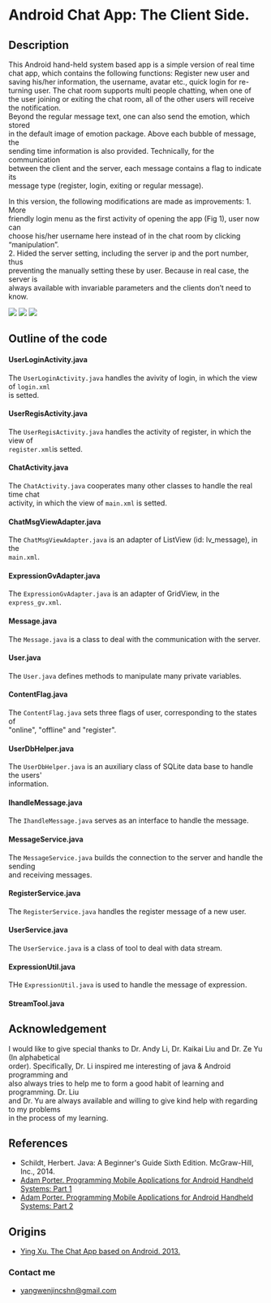 # Android Chat App: The Client Side.

## Description
This Android hand-held system based app is a simple version of real time  
chat app, which contains the following functions: Register new user and  
saving his/her information, the username, avatar etc., quick login for re-  
turning user. The chat room supports multi people chatting, when one of  
the user joining or exiting the chat room, all of the other users will receive  
the notification.   
Beyond the regular message text, one can also send the emotion, which stored  
in the default image of emotion package. Above each bubble of message, the  
sending time information is also provided. Technically, for the communication  
between the client and the server, each message contains a flag to indicate its  
message type (register, login, exiting or regular message).  

In this version, the following modifications are made as improvements: 1. More   
friendly login menu as the first activity of opening the app (Fig 1), user now can  
choose his/her username here instead of in the chat room by clicking “manipulation”.  
2. Hided the server setting, including the server ip and the port number, thus  
preventing the manually setting these by user. Because in real case, the server is  
always available with invariable parameters and the clients don’t need to know.

![](https://raw.githubusercontent.com/insogin/AppChatRoom6.3/master/screenshot1/login.jpg)
![](https://raw.githubusercontent.com/insogin/AppChatRoom6.3/master/screenshot1/register.jpg)
![](https://raw.githubusercontent.com/insogin/AppChatRoom6.3/master/screenshot1/chat.jpg)


## Outline of the code

#### UserLoginActivity.java
The `UserLoginActivity.java` handles the avivity of login, in which the view of `login.xml`  
is setted.

#### UserRegisActivity.java
The `UserRegisActivity.java` handles the activity of register, in which the view of  
`register.xml`is setted.

#### ChatActivity.java
The `ChatActivity.java` cooperates many other classes to handle the real time chat  
activity, in which the view of `main.xml` is setted.

#### ChatMsgViewAdapter.java
The `ChatMsgViewAdapter.java` is an adapter of ListView (id: lv_message), in the  
`main.xml`.

#### ExpressionGvAdapter.java
The `ExpressionGvAdapter.java` is an adapter of GridView, in the `express_gv.xml`.

#### Message.java
The `Message.java` is a class to deal with the communication with the server.

#### User.java
The `User.java` defines methods to manipulate many private variables.

#### ContentFlag.java
The `ContentFlag.java` sets three flags of user, corresponding to the states of  
"online", "offline" and "register".

#### UserDbHelper.java
The `UserDbHelper.java` is an auxiliary class of SQLite data base to handle the users'  
information.

#### IhandleMessage.java
The `IhandleMessage.java` serves as an interface to handle the message.

#### MessageService.java
The `MessageService.java` builds the connection to the server and handle the sending  
and receiving messages.

#### RegisterService.java
The `RegisterService.java` handles the register message of a new user.

#### UserService.java
The `UserService.java` is a class of tool to deal with data stream.

#### ExpressionUtil.java
THe `ExpressionUtil.java` is used to handle the message of expression.

#### StreamTool.java



## Acknowledgement
I would like to give special thanks to Dr. Andy Li, Dr. Kaikai Liu and Dr. Ze Yu (In alphabetical  
order). Specifically, Dr. Li inspired me  interesting of java & Android programming and  
also always tries to help me to form a good habit of learning and programming. Dr. Liu  
and Dr. Yu are always available and willing to give kind help with regarding to my problems  
in the process of my learning.

## References
* Schildt, Herbert. Java: A Beginner's Guide Sixth Edition. McGraw-Hill, Inc., 2014.
* [Adam Porter. Programming Mobile Applications for Android Handheld Systems: Part 1](https://class.coursera.org/androidpart1-004)
* [Adam Porter. Programming Mobile Applications for Android Handheld Systems: Part 2](https://class.coursera.org/androidpart2-003)


## Origins
* [Ying Xu. The Chat App based on Android. 2013.](http://download.csdn.net/detail/jiangliloveyou/6457969)

### Contact me
* yangwenjincshn@gmail.com


